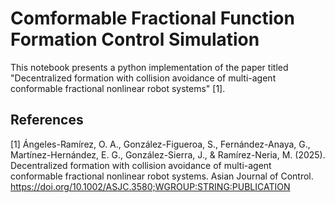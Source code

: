 # Comformable Fractional Function Formation Control Simulation

This notebook presents a python implementation of the paper titled "Decentralized formation with collision avoidance of multi-agent conformable fractional nonlinear robot systems" [1].

## References

[1] Ángeles-Ramírez, O. A., González-Figueroa, S., Fernández-Anaya, G., Martínez-Hernández, E. G., González-Sierra, J., & Ramírez-Neria, M. (2025). Decentralized formation with collision avoidance of multi-agent conformable fractional nonlinear robot systems. Asian Journal of Control. https://doi.org/10.1002/ASJC.3580;WGROUP:STRING:PUBLICATION
